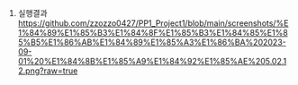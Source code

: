 1. 실행결과
https://github.com/zzozzo0427/PP1_Project1/blob/main/screenshots/%E1%84%89%E1%85%B3%E1%84%8F%E1%85%B3%E1%84%85%E1%85%B5%E1%86%AB%E1%84%89%E1%85%A3%E1%86%BA%202023-09-01%20%E1%84%8B%E1%85%A9%E1%84%92%E1%85%AE%205.02.12.png?raw=true
